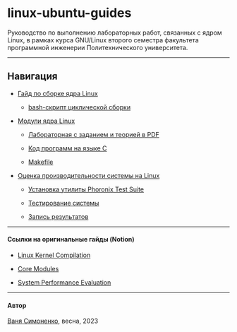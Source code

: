# linux-ubuntu-guides
Руководство по выполнению лабораторных работ, связанных с ядром Linux, в рамках курса GNU/Linux второго семестра факультета программной инженерии Политехнического университета.

---

## Навигация

- [Гайд по сборке ядра Linux](https://github.com/simonoffcc/linux-ubuntu-guides/tree/main/Linux%20Kernel%20Compilation/README.md)

  - [bash-скрипт циклической сборки](https://github.com/simonoffcc/linux-ubuntu-guides/blob/main/Linux%20Kernel%20Compilation/kernelCyclicBuild.sh)

- [Модули ядра Linux](https://github.com/simonoffcc/linux-ubuntu-guides/blob/main/Core%20Modules/README.md)

  - [Лабораторная с заданием и теорией в PDF](https://github.com/simonoffcc/linux-ubuntu-guides/blob/main/Core%20Modules/Tasks.pdf) 

  - [Код программ на языке  C](https://github.com/simonoffcc/linux-ubuntu-guides/tree/main/Core%20Modules/code)

  - [Makefile](https://github.com/simonoffcc/linux-ubuntu-guides/tree/main/Core%20Modules/code/Makefile)

- [Оценка производительности системы на Linux](https://github.com/simonoffcc/linux-ubuntu-guides/tree/main/System%20Performance%20Evaluation)
 
  - [Установка утилиты Phoronix Test Suite](https://github.com/simonoffcc/linux-ubuntu-guides/tree/main/System%20Performance%20Evaluation#%D1%88%D0%B0%D0%B3-1-%D1%83%D1%81%D1%82%D0%B0%D0%BD%D0%BE%D0%B2%D0%BA%D0%B0-%D1%83%D1%82%D0%B8%D0%BB%D0%B8%D1%82%D1%8B-phoronix-test-suite)
 
  - [Тестирование системы](https://github.com/simonoffcc/linux-ubuntu-guides/tree/main/System%20Performance%20Evaluation#%D1%88%D0%B0%D0%B3-2-%D1%82%D0%B5%D1%81%D1%82%D0%B8%D1%80%D0%BE%D0%B2%D0%B0%D0%BD%D0%B8%D0%B5)
 
  - [Запись результатов](https://github.com/simonoffcc/linux-ubuntu-guides/tree/main/System%20Performance%20Evaluation#%D1%88%D0%B0%D0%B3-3-%D0%B7%D0%B0%D0%BF%D0%B8%D1%81%D1%8C-%D1%80%D0%B5%D0%B7%D1%83%D0%BB%D1%8C%D1%82%D0%B0%D1%82%D0%BE%D0%B2-%D0%B4%D0%BB%D1%8F-%D0%BE%D1%82%D1%87%D1%91%D1%82%D0%B0)

---

#### Ссылки на оригинальные гайды (Notion)

- [Linux Kernel Compilation](https://www.notion.so/b5000ea1d3b141c5b874dc175e804319?pvs=21)

- [Core Modules](https://www.notion.so/5780494360074cd2a30b27bcd3daae64?pvs=21)

- [System Performance Evaluation](https://www.notion.so/8-d93af126df4f457eb7e7f1a92a7136ee?pvs=21)

---

#### Автор

[Ваня Симоненко](https://t.me/simonoffcc), весна, 2023
